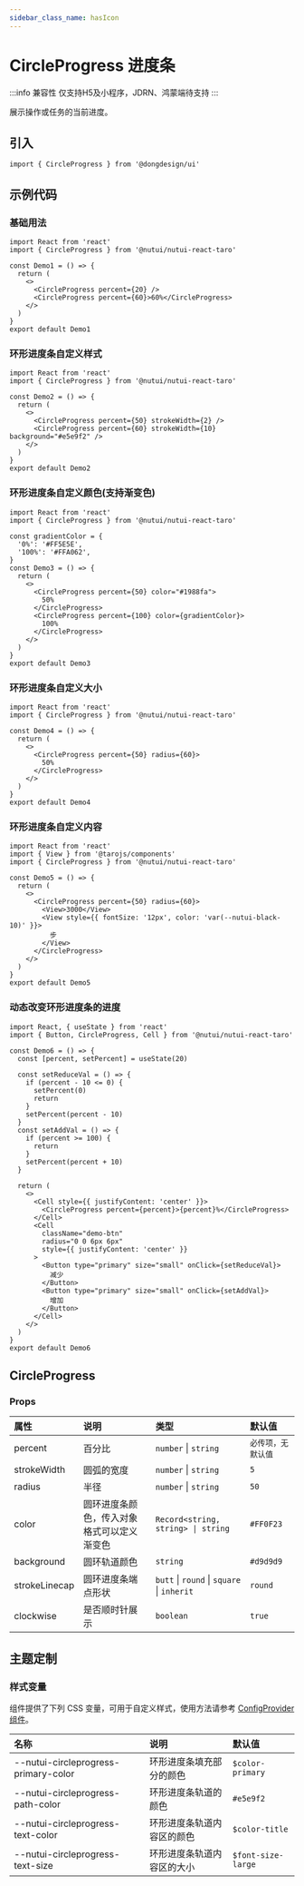 ```yaml
---
sidebar_class_name: hasIcon
---
```


# CircleProgress 进度条

:::info 兼容性
仅支持H5及小程序，JDRN、鸿蒙端待支持
:::

展示操作或任务的当前进度。

## 引入

```tsx
import { CircleProgress } from '@dongdesign/ui'
```

## 示例代码

### 基础用法

```tsx
import React from 'react'
import { CircleProgress } from '@nutui/nutui-react-taro'

const Demo1 = () => {
  return (
    <>
      <CircleProgress percent={20} />
      <CircleProgress percent={60}>60%</CircleProgress>
    </>
  )
}
export default Demo1
```

### 环形进度条自定义样式

```tsx
import React from 'react'
import { CircleProgress } from '@nutui/nutui-react-taro'

const Demo2 = () => {
  return (
    <>
      <CircleProgress percent={50} strokeWidth={2} />
      <CircleProgress percent={60} strokeWidth={10} background="#e5e9f2" />
    </>
  )
}
export default Demo2
```

### 环形进度条自定义颜色(支持渐变色)

```tsx
import React from 'react'
import { CircleProgress } from '@nutui/nutui-react-taro'

const gradientColor = {
  '0%': '#FF5E5E',
  '100%': '#FFA062',
}
const Demo3 = () => {
  return (
    <>
      <CircleProgress percent={50} color="#1988fa">
        50%
      </CircleProgress>
      <CircleProgress percent={100} color={gradientColor}>
        100%
      </CircleProgress>
    </>
  )
}
export default Demo3
```

### 环形进度条自定义大小

```tsx
import React from 'react'
import { CircleProgress } from '@nutui/nutui-react-taro'

const Demo4 = () => {
  return (
    <>
      <CircleProgress percent={50} radius={60}>
        50%
      </CircleProgress>
    </>
  )
}
export default Demo4
```

### 环形进度条自定义内容

```tsx
import React from 'react'
import { View } from '@tarojs/components'
import { CircleProgress } from '@nutui/nutui-react-taro'

const Demo5 = () => {
  return (
    <>
      <CircleProgress percent={50} radius={60}>
        <View>3000</View>
        <View style={{ fontSize: '12px', color: 'var(--nutui-black-10)' }}>
          步
        </View>
      </CircleProgress>
    </>
  )
}
export default Demo5
```

### 动态改变环形进度条的进度

```tsx
import React, { useState } from 'react'
import { Button, CircleProgress, Cell } from '@nutui/nutui-react-taro'

const Demo6 = () => {
  const [percent, setPercent] = useState(20)

  const setReduceVal = () => {
    if (percent - 10 <= 0) {
      setPercent(0)
      return
    }
    setPercent(percent - 10)
  }
  const setAddVal = () => {
    if (percent >= 100) {
      return
    }
    setPercent(percent + 10)
  }

  return (
    <>
      <Cell style={{ justifyContent: 'center' }}>
        <CircleProgress percent={percent}>{percent}%</CircleProgress>
      </Cell>
      <Cell
        className="demo-btn"
        radius="0 0 6px 6px"
        style={{ justifyContent: 'center' }}
      >
        <Button type="primary" size="small" onClick={setReduceVal}>
          减少
        </Button>
        <Button type="primary" size="small" onClick={setAddVal}>
          增加
        </Button>
      </Cell>
    </>
  )
}
export default Demo6
```

## CircleProgress

### Props

| 属性 | 说明 | 类型 | 默认值 |
| :--- | :--- | :--- | :--- |
| percent | 百分比 | `number` \| `string` | `必传项，无默认值` |
| strokeWidth | 圆弧的宽度 | `number` \| `string` | `5` |
| radius | 半径 | `number` \| `string` | `50` |
| color | 圆环进度条颜色，传入对象格式可以定义渐变色 | `Record<string, string> \| string` | `#FF0F23` |
| background | 圆环轨道颜色 | `string` | `#d9d9d9` |
| strokeLinecap | 圆环进度条端点形状 | `butt` \| `round` \| `square` \| `inherit` | `round` |
| clockwise | 是否顺时针展示 | `boolean` | `true` |

## 主题定制

### 样式变量

组件提供了下列 CSS 变量，可用于自定义样式，使用方法请参考 [ConfigProvider 组件](#/zh-CN/component/configprovider)。

| 名称 | 说明 | 默认值 |
| :--- | :--- | :--- |
| \--nutui-circleprogress-primary-color | 环形进度条填充部分的颜色 | `$color-primary` |
| \--nutui-circleprogress-path-color | 环形进度条轨道的颜色 | `#e5e9f2` |
| \--nutui-circleprogress-text-color | 环形进度条轨道内容区的颜色 | `$color-title` |
| \--nutui-circleprogress-text-size | 环形进度条轨道内容区的大小 | `$font-size-large` |
